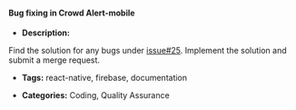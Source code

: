 #### Bug fixing in Crowd Alert-mobile


- **Description:**

Find the solution for any bugs under [issue#25](https://gitlab.com/aossie/CrowdAlert-Mobile/issues/25). Implement the solution and submit a merge request.

- **Tags:** react-native, firebase, documentation

- **Categories:** Coding, Quality Assurance


